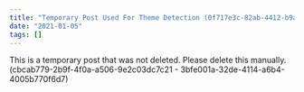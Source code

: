 ```yaml
---
title: "Temporary Post Used For Theme Detection (0f717e3c-82ab-4412-b9ac-fc2018145dbb - 3bfe001a-32de-4114-a6b4-4005b770f6d7)"
date: "2021-01-05"
tags: []
---
```


This is a temporary post that was not deleted. Please delete this manually. (cbcab779-2b9f-4f0a-a506-9e2c03dc7c21 - 3bfe001a-32de-4114-a6b4-4005b770f6d7)
